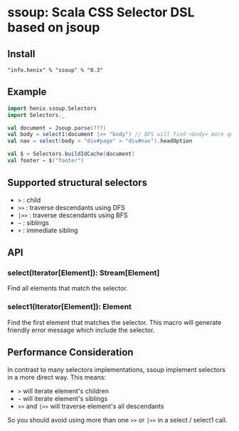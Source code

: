# ssoup: Scala CSS Selector DSL based on jsoup

## Install

```
"info.henix" % "ssoup" % "0.3"
```

## Example

```scala
import henix.ssoup.Selectors
import Selectors._

val document = Jsoup.parse(???)
val body = select1(document |>> "body") // BFS will find <body> more quickly than DFS
val nav = select(body > "div#page" > "div#nav").headOption

val $ = Selectors.buildIdCache(document)
val footer = $("footer")
```

## Supported structural selectors

* `>` : child
* `>>` : traverse descendants using DFS
* `|>>` : traverse descendants using BFS
* `~` : siblings
* `+` : immediate sibling

## API

### select(Iterator[Element]): Stream[Element]

Find all elements that match the selector.

### select1(Iterator[Element]): Element

Find the first element that matches the selector. This macro will generate friendly error message which include the selector.

## Performance Consideration

In contrast to many selectors implementations, ssoup implement selectors in a more direct way. This means:

* `>` will iterate element's children
* `~` will iterate element's siblings
* `>>` and `|>>` will traverse element's all descendants

So you should avoid using more than one `>>` or `|>>` in a select / select1 call.

